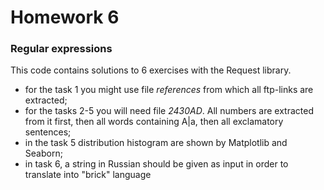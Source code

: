 # Homework 6
### Regular expressions 
This code contains solutions to 6 exercises with the Request library.

- for the task 1 you might use file *references* from which all ftp-links are extracted;
- for the tasks 2-5 you will need file *2430AD*. All numbers are extracted from it first, then all words containing A|a, then all exclamatory sentences;
- in the task 5 distribution histogram are shown by Matplotlib and Seaborn;
- in task 6, a string in Russian should be given as input in order to translate into "brick" language
